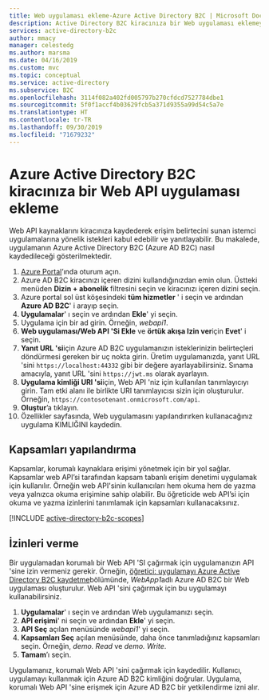 ```yaml
---
title: Web uygulaması ekleme-Azure Active Directory B2C | Microsoft Docs
description: Active Directory B2C kiracınıza bir Web uygulaması eklemeyi öğrenin.
services: active-directory-b2c
author: mmacy
manager: celestedg
ms.author: marsma
ms.date: 04/16/2019
ms.custom: mvc
ms.topic: conceptual
ms.service: active-directory
ms.subservice: B2C
ms.openlocfilehash: 3114f082a402fd005797b270cfdcd7527784dbe1
ms.sourcegitcommit: 5f0f1accf4b03629fcb5a371d9355a99d54c5a7e
ms.translationtype: HT
ms.contentlocale: tr-TR
ms.lasthandoff: 09/30/2019
ms.locfileid: "71679232"
---
```

# <a name="add-a-web-api-application-to-your-azure-active-directory-b2c-tenant"></a>Azure Active Directory B2C kiracınıza bir Web API uygulaması ekleme

 Web API kaynaklarını kiracınıza kaydederek erişim belirtecini sunan istemci uygulamalarına yönelik istekleri kabul edebilir ve yanıtlayabilir. Bu makalede, uygulamanın Azure Active Directory B2C (Azure AD B2C) nasıl kaydedileceği gösterilmektedir.

1. [Azure Portal](https://portal.azure.com)’ında oturum açın.
2. Azure AD B2C kiracınızı içeren dizini kullandığınızdan emin olun. Üstteki menüden **Dizin + abonelik** filtresini seçin ve kiracınızı içeren dizini seçin.
3. Azure portal sol üst köşesindeki **tüm hizmetler** ' i seçin ve ardından **Azure AD B2C**' i arayıp seçin.
4. **Uygulamalar**' ı seçin ve ardından **Ekle**' yi seçin.
5. Uygulama için bir ad girin. Örneğin, *webapi1*.
6. **Web uygulaması/Web API 'Si Ekle** ve **örtük akışa Izin ver**için **Evet**' i seçin.
7. **Yanıt URL 'si**için Azure AD B2C uygulamanızın isteklerinizin belirteçleri döndürmesi gereken bir uç nokta girin. Üretim uygulamanızda, yanıt URL 'sini `https://localhost:44332` gibi bir değere ayarlayabilirsiniz. Sınama amacıyla, yanıt URL 'sini `https://jwt.ms` olarak ayarlayın.
8. **Uygulama kimliği URI 'si**için, Web API 'niz için kullanılan tanımlayıcıyı girin. Tam etki alanı ile birlikte URI tanımlayıcısı sizin için oluşturulur. Örneğin, `https://contosotenant.onmicrosoft.com/api`.
9. **Oluştur**’a tıklayın.
10. Özellikler sayfasında, Web uygulamasını yapılandırırken kullanacağınız uygulama KIMLIĞINI kaydedin.

## <a name="configure-scopes"></a>Kapsamları yapılandırma

Kapsamlar, korumalı kaynaklara erişimi yönetmek için bir yol sağlar. Kapsamlar web API’si tarafından kapsam tabanlı erişim denetimi uygulamak için kullanılır. Örneğin web API'sinin kullanıcıları hem okuma hem de yazma veya yalnızca okuma erişimine sahip olabilir. Bu öğreticide web API’si için okuma ve yazma izinlerini tanımlamak için kapsamları kullanacaksınız.

[!INCLUDE [active-directory-b2c-scopes](../../includes/active-directory-b2c-scopes.md)]

## <a name="grant-permissions"></a>İzinleri verme

Bir uygulamadan korumalı bir Web API 'SI çağırmak için uygulamanızın API 'sine izin vermeniz gerekir. Örneğin, [öğretici: uygulamayı Azure Active Directory B2C kaydetme](tutorial-register-applications.md)bölümünde, *WebApp1*adlı Azure AD B2C bir Web uygulaması oluşturulur. Web API 'sini çağırmak için bu uygulamayı kullanabilirsiniz.

1. **Uygulamalar**' ı seçin ve ardından Web uygulamanızı seçin.
1. **API erişimi**' ni seçin ve ardından **Ekle**' yi seçin.
1. **API Seç** açılan menüsünde *webapi1*' yi seçin.
1. **Kapsamları Seç** açılan menüsünde, daha önce tanımladığınız kapsamları seçin. Örneğin, *demo. Read* ve *demo. Write*.
1. **Tamam**’ı seçin.

Uygulamanız, korumalı Web API 'sini çağırmak için kaydedilir. Kullanıcı, uygulamayı kullanmak için Azure AD B2C kimliğini doğrular. Uygulama, korumalı Web API 'sine erişmek için Azure AD B2C bir yetkilendirme izni alır.
